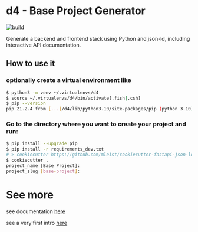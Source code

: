 # d4 - Base Project Generator

[![build](https://github.com/mleist/d4/actions/workflows/config.yml/badge.svg)](https://github.com/mleist/d4/actions/workflows/config.yml)

Generate a backend and frontend stack using Python and json-ld, including interactive API documentation.

## How to use it

### optionally create a virtual environment like

```bash
$ python3 -m venv ~/.virtualenvs/d4
$ source ~/.virtualenvs/d4/bin/activate[.fish|.csh]
$ pip --version
pip 21.2.4 from [...]/d4/lib/python3.10/site-packages/pip (python 3.10)
```


### Go to the directory where you want to create your project and run:

```bash
$ pip install --upgrade pip
$ pip install -r requirements_dev.txt
# > cookiecutter https://github.com/mleist/cookiecutter-fastapi-json-ld
$ cookiecutter .
project_name [Base Project]:
project_slug [base-project]:
```

# See more

see documentation [here]({{cookiecutter.project_slug}}/docs)

see a very first intro [here](./docs/intro.md)
